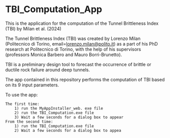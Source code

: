 # TBI_Computation_App

This is the application for the computation of the Tunnel Brittleness Index (TBI) by Milan et al. (2024)

The Tunnel Brittleness Index (TBI) was created by Lorenzo Milan (Politecnico di Torino, email=lorenzo.milan@polito.it) as a part of his PhD research at Politecnico di Torino, with the help of his supervisors (professors Monica Barbero and Mauro Borri-Brunetto).

TBI is a preliminary design tool to forecast the occurrence of brittle or ductile rock failure around deep tunnels.

The app contained in this repository performs the computation of TBI based on its 9 input parameters. 

To use the app:

    The first time:
        1) run the MyAppInstaller_web. exe file
        2) run the TBI_Computation.exe file
        3) Wait a few seconds for a dialog box to appear
    From the second time:
        1) run the TBI_Computation.exe file
        2) Wait a few seconds for a dialog box to appea
